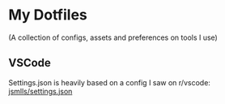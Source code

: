 # My Dotfiles

(A collection of configs, assets and preferences on tools I use)

## VSCode

Settings.json is heavily based on a config I saw on r/vscode: [jsmlls/settings.json](https://gist.github.com/jsmlls/baa528ccbb7b03440fa23bd81d7edd43)

